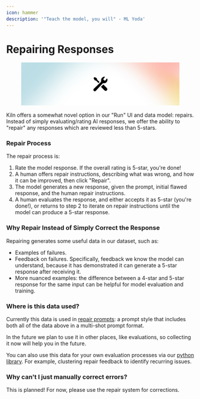 ```yaml
---
icon: hammer
description: '"Teach the model, you will" - ML Yoda'
---
```


# Repairing Responses

<figure><img src="../.gitbook/assets/Repair.png" alt=""><figcaption></figcaption></figure>

Kiln offers a somewhat novel option in our "Run" UI and data model: repairs. Instead of simply evaluating/rating AI responses, we offer the ability to "repair" any responses which are reviewed less than 5-stars.

### Repair Process

The repair process is:

1. Rate the model response. If the overall rating is 5-star, you're done!
2. A human offers repair instructions, describing what was wrong, and how it can be improved, then click "Repair".
3. The model generates a new response, given the prompt, initial flawed response, and the human repair instructions.
4. A human evaluates the response, and either accepts it as 5-star (you're done!), or returns to step 2 to iterate on repair instructions until the model can produce a 5-star response.

### Why Repair Instead of Simply Correct the Response

Repairing generates some useful data in our dataset, such as:

* Examples of failures.
* Feedback on failures. Specifically, feedback we know the model can understand, because it has demonstrated it can generate a 5-star response after receiving it.
* More nuanced examples: the difference between a 4-star and 5-star response for the same input can be helpful for model evaluation and training.

### Where is this data used?

Currently this data is used in [repair prompts](prompts.md#prompt-builders-prompt-styles): a prompt style that includes both all of the data above in a multi-shot prompt format.

In the future we plan to use it in other places, like evaluations, so collecting it now will help you in the future.

You can also use this data for your own evaluation processes via our [python library](../getting-started/python-library-quickstart.md). For example, clustering repair feedback to identify recurring issues.

### Why can't I just manually correct errors?

This is planned! For now, please use the repair system for corrections.
